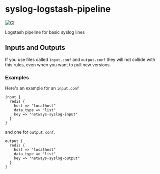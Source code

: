 # syslog-logstash-pipeline

[![CI](https://github.com/NETWAYS/syslog-logstash-pipeline/workflows/Logstash%20Syntax/badge.svg?event=push)](https://github.com/NETWAYS/syslog-logstash-pipeline/actions?query=workflow%3A%22Logstash+Syntax%22)

Logstash pipeline for basic syslog lines

## Inputs and Outputs ##

If you use files called `input.conf` and `output.conf` they will not collide with this rules, even when you want to pull new versions.

### Examples ###

Here's an example for an `input.conf`

```
input {
  redis {
    host => "localhost"
    data_type => "list"
    key => "netways-syslog-input"
  }
}
```

and one for `output.conf`.

```
output {
  redis {
    host => "localhost"
    data_type => "list"
    key => "netways-syslog-output"
  }
}
```
